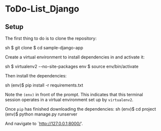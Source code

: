 # ToDo-List_Django


## Setup

The first thing to do is to clone the repository:

sh
$ git clone 
$ cd sample-django-app


Create a virtual environment to install dependencies in and activate it:

sh
$ virtualenv2 --no-site-packages env
$ source env/bin/activate


Then install the dependencies:

sh
(env)$ pip install -r requirements.txt

Note the `(env)` in front of the prompt. This indicates that this terminal
session operates in a virtual environment set up by `virtualenv2`.

Once `pip` has finished downloading the dependencies:
sh
(env)$ cd project
(env)$ python manage.py runserver

And navigate to `http://127.0.0.1:8000/'.


